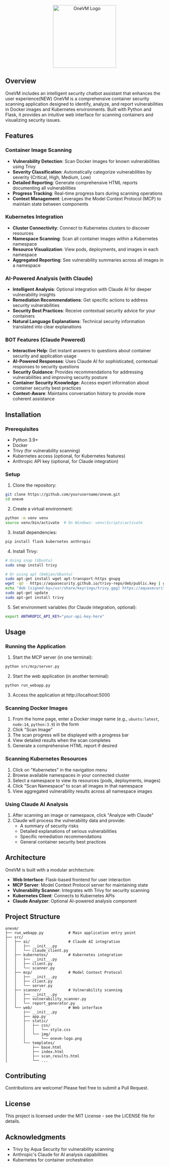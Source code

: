 
<p align="center">
  <img src="https://cdn.prod.website-files.com/64e2669792befecb2c6bd088/65ea1483c5e3f90ff5acb460_logo.png" alt="OneVM Logo" width="200"/>
</p>


## Overview

OneVM includes an intelligent security chatbot assistant that enhances the user experience(NEW)
OneVM is a comprehensive container security scanning application designed to identify, analyze, and report vulnerabilities in Docker images and Kubernetes environments. Built with Python and Flask, it provides an intuitive web interface for scanning containers and visualizing security issues.

## Features

### Container Image Scanning
- **Vulnerability Detection**: Scan Docker images for known vulnerabilities using Trivy
- **Severity Classification**: Automatically categorize vulnerabilities by severity (Critical, High, Medium, Low)
- **Detailed Reporting**: Generate comprehensive HTML reports documenting all vulnerabilities
- **Progress Tracking**: Real-time progress bars during scanning operations
- **Context Management**: Leverages the Model Context Protocol (MCP) to maintain state between components

### Kubernetes Integration
- **Cluster Connectivity**: Connect to Kubernetes clusters to discover resources
- **Namespace Scanning**: Scan all container images within a Kubernetes namespace
- **Resource Visualization**: View pods, deployments, and images in each namespace
- **Aggregated Reporting**: See vulnerability summaries across all images in a namespace

### AI-Powered Analysis (with Claude)
- **Intelligent Analysis**: Optional integration with Claude AI for deeper vulnerability insights
- **Remediation Recommendations**: Get specific actions to address security vulnerabilities
- **Security Best Practices**: Receive contextual security advice for your containers
- **Natural Language Explanations**: Technical security information translated into clear explanations

### BOT Features (Claude Powered)
- **Interactive Help**: Get instant answers to questions about container security and application usage
- **AI-Powered Responses**: Uses Claude AI for sophisticated, contextual responses to security questions
- **Security Guidance**: Provides recommendations for addressing vulnerabilities and improving security posture
- **Container Security Knowledge**: Access expert information about container security best practices
- **Context-Aware**: Maintains conversation history to provide more coherent assistance

## Installation

### Prerequisites
- Python 3.9+
- Docker
- Trivy (for vulnerability scanning)
- Kubernetes access (optional, for Kubernetes features)
- Anthropic API key (optional, for Claude integration)

### Setup

1. Clone the repository:
```bash
git clone https://github.com/yourusername/onevm.git
cd onevm
```

2. Create a virtual environment:
```bash
python -m venv venv
source venv/bin/activate  # On Windows: venv\Scripts\activate
```

3. Install dependencies:
```bash
pip install flask kubernetes anthropic
```

4. Install Trivy:
```bash
# Using snap (Ubuntu)
sudo snap install trivy

# Or using apt (Debian/Ubuntu)
sudo apt-get install wget apt-transport-https gnupg
wget -qO - https://aquasecurity.github.io/trivy-repo/deb/public.key | gpg --dearmor | sudo tee /usr/share/keyrings/trivy.gpg > /dev/null
echo "deb [signed-by=/usr/share/keyrings/trivy.gpg] https://aquasecurity.github.io/trivy-repo/deb generic main" | sudo tee -a /etc/apt/sources.list.d/trivy.list
sudo apt-get update
sudo apt-get install trivy
```

5. Set environment variables (for Claude integration, optional):
```bash
export ANTHROPIC_API_KEY="your-api-key-here"
```

## Usage

### Running the Application

1. Start the MCP server (in one terminal):
```bash
python src/mcp/server.py
```

2. Start the web application (in another terminal):
```bash
python run_webapp.py
```

3. Access the application at http://localhost:5000

### Scanning Docker Images

1. From the home page, enter a Docker image name (e.g., `ubuntu:latest`, `node:14`, `python:3.9`) in the form
2. Click "Scan Image"
3. The scan progress will be displayed with a progress bar
4. View detailed results when the scan completes
5. Generate a comprehensive HTML report if desired

### Scanning Kubernetes Resources

1. Click on "Kubernetes" in the navigation menu
2. Browse available namespaces in your connected cluster
3. Select a namespace to view its resources (pods, deployments, images)
4. Click "Scan Namespace" to scan all images in that namespace
5. View aggregated vulnerability results across all namespace images

### Using Claude AI Analysis

1. After scanning an image or namespace, click "Analyze with Claude"
2. Claude will process the vulnerability data and provide:
   - A summary of security risks
   - Detailed explanations of serious vulnerabilities
   - Specific remediation recommendations
   - General container security best practices

## Architecture

OneVM is built with a modular architecture:

- **Web Interface**: Flask-based frontend for user interaction
- **MCP Server**: Model Context Protocol server for maintaining state
- **Vulnerability Scanner**: Integrates with Trivy for security scanning
- **Kubernetes Client**: Connects to Kubernetes APIs
- **Claude Analyzer**: Optional AI-powered analysis component

## Project Structure

```
onevm/
├── run_webapp.py           # Main application entry point
├── src/
│   ├── ai/                 # Claude AI integration
│   │   ├── __init__.py
│   │   └── claude_client.py
│   ├── kubernetes/         # Kubernetes integration
│   │   ├── __init__.py
│   │   ├── client.py
│   │   └── scanner.py
│   ├── mcp/                # Model Context Protocol
│   │   ├── __init__.py
│   │   ├── client.py
│   │   └── server.py
│   ├── scanner/            # Vulnerability scanning
│   │   ├── __init__.py
│   │   ├── vulnerability_scanner.py
│   │   └── report_generator.py
│   └── web/                # Web interface
│       ├── __init__.py
│       ├── app.py
│       ├── static/
│       │   ├── css/
│       │   │   └── style.css
│       │   └── img/
│       │       └── onevm-logo.png
│       └── templates/
│           ├── base.html
│           ├── index.html
│           ├── scan_results.html
│           └── ...
```

## Contributing

Contributions are welcome! Please feel free to submit a Pull Request.

## License

This project is licensed under the MIT License - see the LICENSE file for details.

## Acknowledgments

- Trivy by Aqua Security for vulnerability scanning
- Anthropic's Claude for AI analysis capabilities
- Kubernetes for container orchestration

